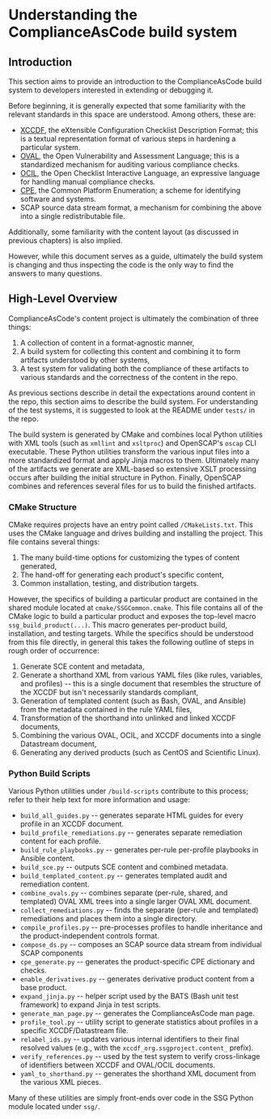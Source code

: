 # Understanding the ComplianceAsCode build system

## Introduction

This section aims to provide an introduction to the ComplianceAsCode build
system to developers interested in extending or debugging it.

Before beginning, it is generally expected that some familiarity with the
relevant standards in this space are understood. Among others, these are:

 - [XCCDF](https://csrc.nist.gov/projects/security-content-automation-protocol/specifications/xccdf),
   the eXtensible Configuration Checklist Description Format; this is a
   textual representation format of various steps in hardening a particular
   system.
 - [OVAL](https://oval.cisecurity.org/), the Open Vulnerability and Assessment
   Language; this is a standardized mechanism for auditing various compliance
   checks.
 - [OCIL](https://csrc.nist.gov/projects/security-content-automation-protocol/specifications/ocil),
   the Open Checklist Interactive Language, an expressive language for
   handling manual compliance checks.
 - [CPE](https://nvd.nist.gov/products/cpe), the Common Platform Enumeration;
   a scheme for identifying software and systems.
 - SCAP source data stream format, a mechanism for combining the above into a single
   redistributable file.

Additionally, some familiarity with the content layout (as discussed in
previous chapters) is also implied.

However, while this document serves as a guide, ultimately the build system
is changing and thus inspecting the code is the only way to find the answers
to many questions.


## High-Level Overview

ComplianceAsCode's content project is ultimately the combination of three
things:

 1. A collection of content in a format-agnostic manner,
 2. A build system for collecting this content and combining it to form
    artifacts understood by other systems,
 3. A test system for validating both the compliance of these artifacts
    to various standards and the correctness of the content in the repo.

As previous sections describe in detail the expectations around content in the
repo, this section aims to describe the build system. For understanding of the
test systems, it is suggested to look at the README under `tests/` in the
repo. 

The build system is generated by CMake and combines local Python utilities
with XML tools (such as `xmllint` and `xsltproc`) and OpenSCAP's `oscap`
CLI executable. These Python utilities transform the various input files
into a more standardized format and apply Jinja macros to them. Ultimately
many of the artifacts we generate are XML-based so extensive XSLT processing
occurs after building the initial structure in Python. Finally, OpenSCAP
combines and references several files for us to build the finished artifacts.


### CMake Structure

CMake requires projects have an entry point called `/CMakeLists.txt`. This
uses the CMake language and drives building and installing the project. This
file contains several things:

 1. The many build-time options for customizing the types of content generated,
 2. The hand-off for generating each product's specific content,
 3. Common installation, testing, and distribution targets.

However, the specifics of building a particular product are contained in the
shared module located at `cmake/SSGCommon.cmake`. This file contains all of
the CMake logic to build a particular product and exposes the top-level macro
`ssg_build_product(...)`. This macro generates per-product build, installation,
and testing targets. While the specifics should be understood from this file
directly, in general this takes the following outline of steps in rough order
of occurrence:

 1. Generate SCE content and metadata,
 2. Generate a shorthand XML from various YAML files (like rules, variables,
    and profiles) -- this is a single document that resembles the structure
    of the XCCDF but isn't necessarily standards compliant,
 3. Generation of templated content (such as Bash, OVAL, and Ansible) from
    the metadata contained in the rule YAML files,
 4. Transformation of the shorthand into unlinked and linked XCCDF documents,
 5. Combining the various OVAL, OCIL, and XCCDF documents into a single
    Datastream document,
 6. Generating any derived products (such as CentOS and Scientific Linux).


### Python Build Scripts

Various Python utilities under `/build-scripts` contribute to this process;
refer to their help text for more information and usage:

 - `build_all_guides.py` -- generates separate HTML guides for every profile
   in an XCCDF document.
 - `build_profile_remediations.py` -- generates separate remediation content
   for each profile.
 - `build_rule_playbooks.py` -- generates per-rule per-profile playbooks in
   Ansible content.
 - `build_sce.py` -- outputs SCE content and combined metadata.
 - `build_templated_content.py` -- generates templated audit and remediation
   content.
 - `combine_ovals.py` -- combines separate (per-rule, shared, and templated)
   OVAL XML trees into a single larger OVAL XML document.
 - `collect_remediations.py` -- finds the separate (per-rule and templated)
   remediations and places them into a single directory.
 - `compile_profiles.py` -- pre-processes profiles to handle inheritance and
   the product-independent controls format.
 - `compose_ds.py` -- composes an SCAP source data stream from individual
   SCAP components
 - `cpe_generate.py` -- generates the product-specific CPE dictionary and
   checks.
 - `enable_derivatives.py` -- generates derivative product content from a
   base product.
 - `expand_jinja.py` -- helper script used by the BATS (Bash unit test
   framework) to expand Jinja in test scripts.
 - `generate_man_page.py` -- generates the ComplianceAsCode man page.
 - `profile_tool.py` -- utility script to generate statistics about profiles
   in a specific XCCDF/Datastream file.
 - `relabel_ids.py` -- updates various internal identifiers to their final
   resolved values (e.g., with the `xccdf_org.ssgproject.content_` prefix).
 - `verify_references.py` -- used by the test system to verify cross-linkage
   of identifiers between XCCDF and OVAL/OCIL documents.
 - `yaml_to_shorthand.py` -- generates the shorthand XML document from the
   various XML pieces.

Many of these utilities are simply front-ends over code in the SSG Python
module located under `ssg/`.
